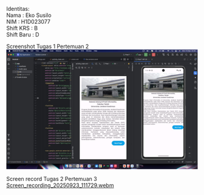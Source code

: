 Identitas:  
Nama : Eko Susilo  
NIM  : H1D023077  
Shift KRS : B  
Shift Baru : D  

Screenshot Tugas 1 Pertemuan 2
![Screenshot](./ss_pemmob.jpeg "Screenshot of the APP")

Screen record Tugas 2 Pertemuan 3
[Screen_recording_20250923_111729.webm](https://github.com/user-attachments/assets/35c46a6f-1ebd-4dc0-81ba-eb788b95452c)
